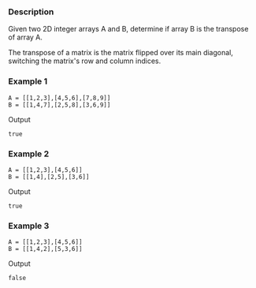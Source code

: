 ### Description
Given two 2D integer arrays A and B, determine if array B is the transpose of array A.

The transpose of a matrix is the matrix flipped over its main diagonal, switching the matrix's row and column indices.

### Example 1
```
A = [[1,2,3],[4,5,6],[7,8,9]]
B = [[1,4,7],[2,5,8],[3,6,9]]
```
Output
```
true
```


### Example 2
```
A = [[1,2,3],[4,5,6]]
B = [[1,4],[2,5],[3,6]]
```
Output
```
true
```


### Example 3
```
A = [[1,2,3],[4,5,6]]
B = [[1,4,2],[5,3,6]]
```
Output
```
false
```